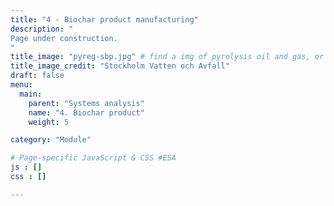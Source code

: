 ```yaml
---
title: "4 - Biochar product manufacturing"
description: "
Page under construction.
"
title_image: "pyreg-sbp.jpg" # find a img of pyrolysis oil and gas, or a burner of it, or a condenser...
title_image_credit: "Stockholm Vatten och Avfall"
draft: false
menu:
  main:
    parent: "Systems analysis"
    name: "4. Biochar product"
    weight: 5

category: "Module"

# Page-specific JavaScript & CSS #ESA
js : []
css : []

---
```


